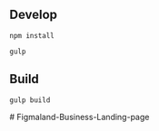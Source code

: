 ## Develop

```shell
npm install
```

```shell
gulp
```

## Build

```shell
gulp build
```
#   F i g m a l a n d - B u s i n e s s - L a n d i n g - p a g e  
 